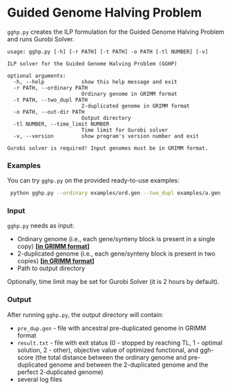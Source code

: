 # Guided Genome Halving Problem
`gghp.py` creates the ILP formulation for the Guided Genome Halving Problem 
and runs Gurobi Solver.  

```
usage: gghp.py [-h] [-r PATH] [-t PATH] -o PATH [-tl NUMBER] [-v]

ILP solver for the Guided Genome Halving Problem (GGHP)

optional arguments:
  -h, --help            show this help message and exit
  -r PATH, --ordinary PATH
                        Ordinary genome in GRIMM format
  -t PATH, --two_dupl PATH
                        2-duplicated genome in GRIMM format
  -o PATH, --out-dir PATH
                        Output directory
  -tl NUMBER, --time_limit NUMBER
                        Time limit for Gurobi solver
  -v, --version         show program's version number and exit

Gurobi solver is required! Input genomes must be in GRIMM format. 
```

### Examples
You can try `gghp.py` on the provided ready-to-use examples:

```bash
 python gghp.py --ordinary examples/ord.gen --two_dupl examples/a.gen -o test/
```

### Input
`gghp.py` needs as input:

- Ordinary genome (i.e., each gene/synteny block is present in a single copy) **[[in GRIMM format](http://grimm.ucsd.edu/GRIMM/grimm_instr.html)]** 
- 2-duplicated genome (i.e., each gene/synteny block is present in two copies) **[[in GRIMM format](http://grimm.ucsd.edu/GRIMM/grimm_instr.html)]**
- Path to output directory

Optionally, time limit may be set for Gurobi Solver (it is 2 hours by default). 

### Output
After running `gghp.py`, the output directory will contain:
- `pre_dup.gen` - file with ancestral pre-duplicated genome in GRIMM format 
- `result.txt` - file with exit status (0 - stopped by reaching TL, 1 - optimal solution, 2 - other), 
objective value of optimized functional, and ggh-score (the total distance between the 
ordinary genome and pre-duplicated genome and between the 2-duplicated genome and 
the perfect 2-duplicated genome)   
- several log files

